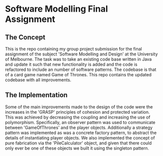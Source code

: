 # Software Modelling Final Assignment

## The Concept
This is the repo containing my group project submission for the final assignment of the subject 'Software Modelling and Design' at the University of Melbourne.
The task was to take an existing code base written in Java and update it such that new functionality is added and the code is refactored to include an number of software patterns.
The codebase is that of a card game named Game of Thrones.
This repo contains the updated codebase with all improvements.

## The Implementation
Some of the main improvements made to the design of the code were the increases in the 'GRASP' principles of cohesion and protected variation. This was achieved by decreasing the coupling and increasing the use of polymorphism.
Specifically, an observer pattern was used to communicate between 'GameOfThrones' and the player objects.
Additionally a strategy pattern was implemented as was a concrete factory pattern, to abstract the details of instantiating player objects.
We also implemented the concept of pure fabrication via the 'PileCalculator' object, and given that there could only ever be one of these objects we built it using the singleton pattern.
